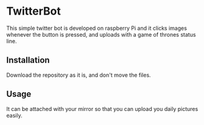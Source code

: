 # TwitterBot
This simple twitter bot is developed on raspberry Pi and it clicks images whenever the button is pressed, and uploads with a game of thrones status line.
## Installation
Download the repository as it is, and don't move the files.
## Usage
It can be attached with your mirror so that you can upload you daily pictures easily.
